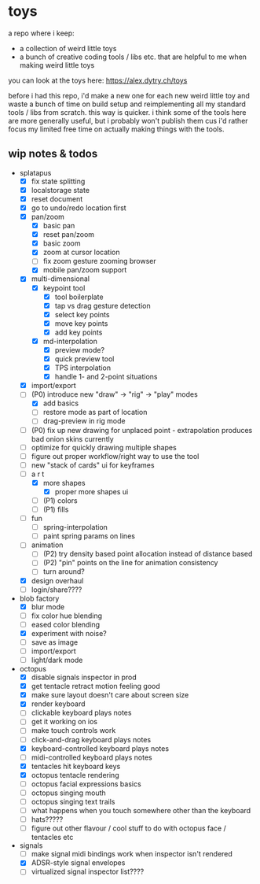 # toys

a repo where i keep:

-   a collection of weird little toys
-   a bunch of creative coding tools / libs etc. that are helpful to me when making weird little
    toys

you can look at the toys here: https://alex.dytry.ch/toys

before i had this repo, i'd make a new one for each new weird little toy and waste a bunch of time
on build setup and reimplementing all my standard tools / libs from scratch. this way is quicker. i
think some of the tools here are more generally useful, but i probably won't publish them cus i'd
rather focus my limited free time on actually making things with the tools.

## wip notes & todos

-   splatapus
    -   [x] fix state splitting
    -   [x] localstorage state
    -   [x] reset document
    -   [x] go to undo/redo location first
    -   [x] pan/zoom
        -   [x] basic pan
        -   [x] reset pan/zoom
        -   [x] basic zoom
        -   [x] zoom at cursor location
        -   [ ] fix zoom gesture zooming browser
        -   [x] mobile pan/zoom support
    -   [x] multi-dimensional
        -   [x] keypoint tool
            -   [x] tool boilerplate
            -   [x] tap vs drag gesture detection
            -   [x] select key points
            -   [x] move key points
            -   [x] add key points
        -   [x] md-interpolation
            -   [x] preview mode?
            -   [x] quick preview tool
            -   [x] TPS interpolation
            -   [x] handle 1- and 2-point situations
    -   [x] import/export
    -   [ ] (P0) introduce new "draw" -> "rig" -> "play" modes
        -   [x] add basics
        -   [ ] restore mode as part of location
        -   [ ] drag-preview in rig mode
    -   [ ] (P0) fix up new drawing for unplaced point - extrapolation produces bad onion skins
            currently
    -   [ ] optimize for quickly drawing multiple shapes
    -   [ ] figure out proper workflow/right way to use the tool
    -   [ ] new "stack of cards" ui for keyframes
    -   [ ] a r t
        -   [x] more shapes
            -   [x] proper more shapes ui
        -   [ ] (P1) colors
        -   [ ] (P1) fills
    -   [ ] fun
        -   [ ] spring-interpolation
        -   [ ] paint spring params on lines
    -   [ ] animation
        -   [ ] (P2) try density based point allocation instead of distance based
        -   [ ] (P2) "pin" points on the line for animation consistency
        -   [ ] turn around?
    -   [x] design overhaul
    -   [ ] login/share????
-   blob factory
    -   [x] blur mode
    -   [ ] fix color hue blending
    -   [ ] eased color blending
    -   [x] experiment with noise?
    -   [ ] save as image
    -   [ ] import/export
    -   [ ] light/dark mode
-   octopus
    -   [x] disable signals inspector in prod
    -   [x] get tentacle retract motion feeling good
    -   [x] make sure layout doesn't care about screen size
    -   [x] render keyboard
    -   [ ] clickable keyboard plays notes
    -   [ ] get it working on ios
    -   [ ] make touch controls work
    -   [ ] click-and-drag keyboard plays notes
    -   [x] keyboard-controlled keyboard plays notes
    -   [ ] midi-controlled keyboard plays notes
    -   [x] tentacles hit keyboard keys
    -   [x] octopus tentacle rendering
    -   [ ] octopus facial expressions basics
    -   [ ] octopus singing mouth
    -   [ ] octopus singing text trails
    -   [ ] what happens when you touch somewhere other than the keyboard
    -   [ ] hats?????
    -   [ ] figure out other flavour / cool stuff to do with octopus face / tentacles etc
-   signals
    -   [ ] make signal midi bindings work when inspector isn't rendered
    -   [x] ADSR-style signal envelopes
    -   [ ] virtualized signal inspector list????
